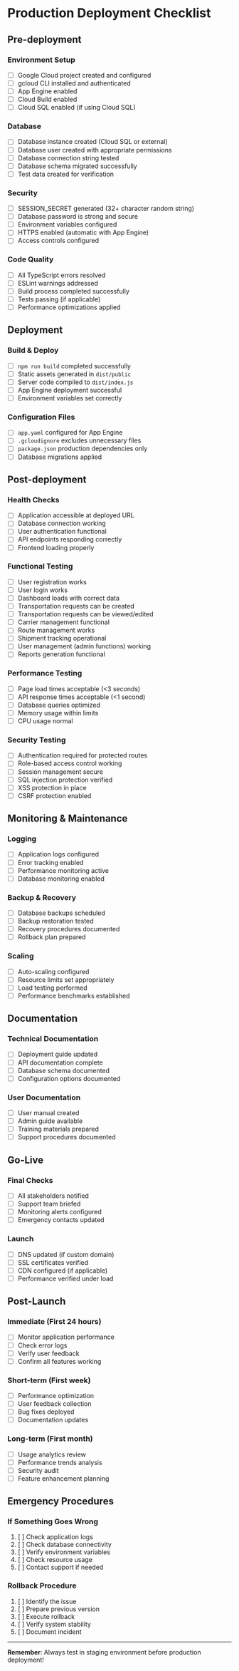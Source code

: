 # Production Deployment Checklist

## Pre-deployment

### Environment Setup
- [ ] Google Cloud project created and configured
- [ ] gcloud CLI installed and authenticated
- [ ] App Engine enabled
- [ ] Cloud Build enabled
- [ ] Cloud SQL enabled (if using Cloud SQL)

### Database
- [ ] Database instance created (Cloud SQL or external)
- [ ] Database user created with appropriate permissions
- [ ] Database connection string tested
- [ ] Database schema migrated successfully
- [ ] Test data created for verification

### Security
- [ ] SESSION_SECRET generated (32+ character random string)
- [ ] Database password is strong and secure
- [ ] Environment variables configured
- [ ] HTTPS enabled (automatic with App Engine)
- [ ] Access controls configured

### Code Quality
- [ ] All TypeScript errors resolved
- [ ] ESLint warnings addressed
- [ ] Build process completed successfully
- [ ] Tests passing (if applicable)
- [ ] Performance optimizations applied

## Deployment

### Build & Deploy
- [ ] `npm run build` completed successfully
- [ ] Static assets generated in `dist/public`
- [ ] Server code compiled to `dist/index.js`
- [ ] App Engine deployment successful
- [ ] Environment variables set correctly

### Configuration Files
- [ ] `app.yaml` configured for App Engine
- [ ] `.gcloudignore` excludes unnecessary files
- [ ] `package.json` production dependencies only
- [ ] Database migrations applied

## Post-deployment

### Health Checks
- [ ] Application accessible at deployed URL
- [ ] Database connection working
- [ ] User authentication functional
- [ ] API endpoints responding correctly
- [ ] Frontend loading properly

### Functional Testing
- [ ] User registration works
- [ ] User login works
- [ ] Dashboard loads with correct data
- [ ] Transportation requests can be created
- [ ] Transportation requests can be viewed/edited
- [ ] Carrier management functional
- [ ] Route management works
- [ ] Shipment tracking operational
- [ ] User management (admin functions) working
- [ ] Reports generation functional

### Performance Testing
- [ ] Page load times acceptable (<3 seconds)
- [ ] API response times acceptable (<1 second)
- [ ] Database queries optimized
- [ ] Memory usage within limits
- [ ] CPU usage normal

### Security Testing
- [ ] Authentication required for protected routes
- [ ] Role-based access control working
- [ ] Session management secure
- [ ] SQL injection protection verified
- [ ] XSS protection in place
- [ ] CSRF protection enabled

## Monitoring & Maintenance

### Logging
- [ ] Application logs configured
- [ ] Error tracking enabled
- [ ] Performance monitoring active
- [ ] Database monitoring enabled

### Backup & Recovery
- [ ] Database backups scheduled
- [ ] Backup restoration tested
- [ ] Recovery procedures documented
- [ ] Rollback plan prepared

### Scaling
- [ ] Auto-scaling configured
- [ ] Resource limits set appropriately
- [ ] Load testing performed
- [ ] Performance benchmarks established

## Documentation

### Technical Documentation
- [ ] Deployment guide updated
- [ ] API documentation complete
- [ ] Database schema documented
- [ ] Configuration options documented

### User Documentation
- [ ] User manual created
- [ ] Admin guide available
- [ ] Training materials prepared
- [ ] Support procedures documented

## Go-Live

### Final Checks
- [ ] All stakeholders notified
- [ ] Support team briefed
- [ ] Monitoring alerts configured
- [ ] Emergency contacts updated

### Launch
- [ ] DNS updated (if custom domain)
- [ ] SSL certificates verified
- [ ] CDN configured (if applicable)
- [ ] Performance verified under load

## Post-Launch

### Immediate (First 24 hours)
- [ ] Monitor application performance
- [ ] Check error logs
- [ ] Verify user feedback
- [ ] Confirm all features working

### Short-term (First week)
- [ ] Performance optimization
- [ ] User feedback collection
- [ ] Bug fixes deployed
- [ ] Documentation updates

### Long-term (First month)
- [ ] Usage analytics review
- [ ] Performance trends analysis
- [ ] Security audit
- [ ] Feature enhancement planning

## Emergency Procedures

### If Something Goes Wrong
1. [ ] Check application logs
2. [ ] Check database connectivity
3. [ ] Verify environment variables
4. [ ] Check resource usage
5. [ ] Contact support if needed

### Rollback Procedure
1. [ ] Identify the issue
2. [ ] Prepare previous version
3. [ ] Execute rollback
4. [ ] Verify system stability
5. [ ] Document incident

---

**Remember**: Always test in staging environment before production deployment!